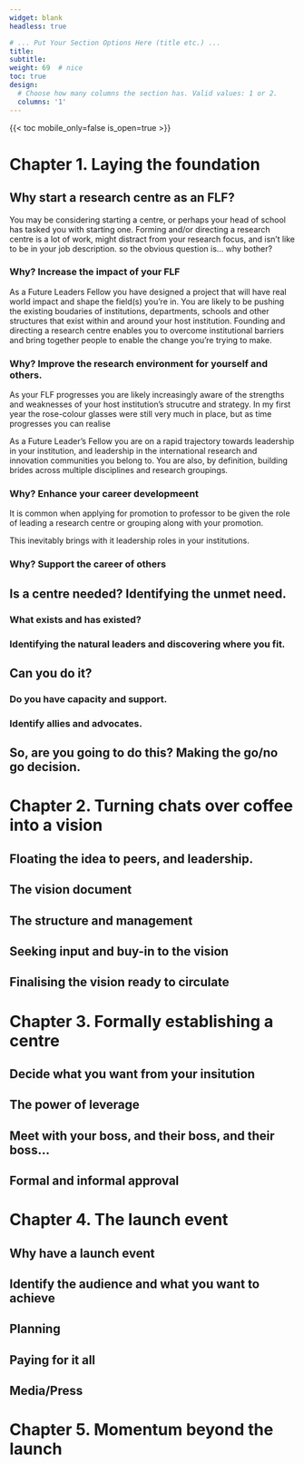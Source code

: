 ```yaml
---
widget: blank
headless: true

# ... Put Your Section Options Here (title etc.) ...
title:
subtitle:
weight: 69  # nice
toc: true
design:
  # Choose how many columns the section has. Valid values: 1 or 2.
  columns: '1'
---
```

{{< toc mobile_only=false is_open=true >}}

# Chapter 1. Laying the foundation

## Why start a research centre as an FLF?

You may be considering starting a centre, or perhaps your head of school has tasked you with starting one. Forming and/or directing a research centre is a lot of work, might distract from your research focus, and isn’t like to be in your job description. so the obvious question is... why bother?

### Why? Increase the impact of your FLF

As a Future Leaders Fellow you have designed a project that will have real world impact and shape the field(s) you’re in. You are likely to be pushing the existing boudaries of institutions, departments, schools and other structures that exist within and around your host institution. Founding and directing a research centre enables you to overcome institutional barriers and bring together people to enable the change you’re trying to make. 

### Why? Improve the research environment for yourself and others.

As your FLF progresses you are likely increasingly aware of the strengths and weaknesses of your host institution’s strucutre and strategy. In my first year the rose-colour glasses were still very much in place, but as time progresses you can realise

As a Future Leader’s Fellow you are on a rapid trajectory towards leadership in your institution, and leadership in the international research and innovation communities you belong to. You are also, by definition, building brides across multiple disciplines and research groupings. 

### Why? Enhance your career developmeent

It is common when applying for promotion to professor to be given the role of leading a research centre or grouping along with your promotion. 

This inevitably brings with it leadership roles in your institutions.

### Why? Support the career of others

## Is a centre needed? Identifying the unmet need.

### What exists and has existed?

### Identifying the natural leaders and discovering where you fit.

## Can you do it? 

### Do you have capacity and support.

### Identify allies and advocates.

## So, are you going to do this? Making the go/no go decision.

# Chapter 2. Turning chats over coffee into a vision

## Floating the idea to peers, and leadership.

## The vision document

## The structure and management

## Seeking input and buy-in to the vision

## Finalising the vision ready to circulate

# Chapter 3. Formally establishing a centre

## Decide what you want from your insitution

## The power of leverage

## Meet with your boss, and their boss, and their boss…

## Formal and informal approval

# Chapter 4. The launch event

## Why have a launch event

## Identify the audience and what you want to achieve

## Planning

## Paying for it all

## Media/Press

# Chapter 5. Momentum beyond the launch

## 

